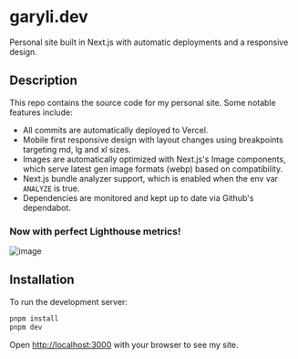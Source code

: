 # garyli.dev

Personal site built in Next.js with automatic deployments and a responsive design.

## Description

This repo contains the source code for my personal site. Some notable features include:

- All commits are automatically deployed to Vercel.
- Mobile first responsive design with layout changes using breakpoints targeting md, lg and xl sizes.
- Images are automatically optimized with Next.js's Image components, which serve latest gen image formats (webp) based on compatibility.
- Next.js bundle analyzer support, which is enabled when the env var `ANALYZE` is true.
- Dependencies are monitored and kept up to date via Github's dependabot.


### Now with perfect Lighthouse metrics!
![image](https://github.com/garyli2/garyli.dev/assets/40566874/e489a662-ea7f-43ac-a41c-c56b0b3a112d)

## Installation

To run the development server:

```bash
pnpm install
pnpm dev
```

Open [http://localhost:3000](http://localhost:3000) with your browser to see my site.
